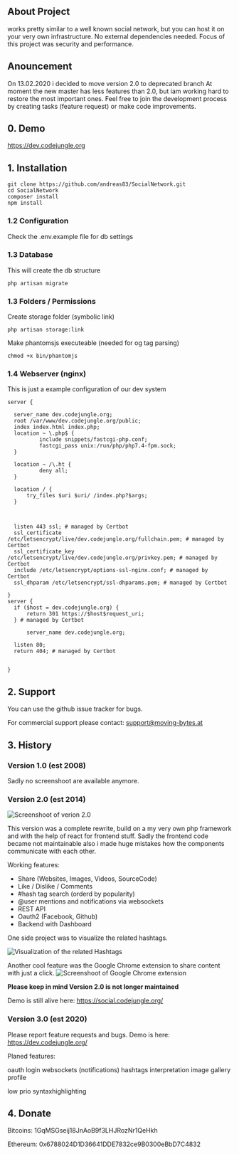 ## About Project

works pretty similar to a well known social network, but you can host it on your very own infrastructure. No external dependencies needed. Focus of this project was security and performance.

## Anouncement

On 13.02.2020 i decided to move version 2.0 to deprecated branch
At moment the new master has less features than 2.0, but iam working hard to restore the most important ones.
Feel free to join the development process by creating tasks (feature request) or make code improvements.


## 0. Demo

https://dev.codejungle.org

## 1. Installation

    git clone https://github.com/andreas83/SocialNetwork.git
    cd SocialNetwork
    composer install
    npm install

### 1.2 Configuration

Check the .env.example file for db settings


### 1.3 Database

This will create the db structure

    php artisan migrate

### 1.3 Folders / Permissions

Create storage folder (symbolic link)

    php artisan storage:link

Make phantomsjs executeable (needed for og tag parsing)

    chmod +x bin/phantomjs

### 1.4 Webserver (nginx)

This is just a example configuration of our dev system

    server {

      server_name dev.codejungle.org;
      root /var/www/dev.codejungle.org/public;
      index index.html index.php;
      location ~ \.php$ {
              include snippets/fastcgi-php.conf;
              fastcgi_pass unix:/run/php/php7.4-fpm.sock;
      }

      location ~ /\.ht {
              deny all;
      }

      location / {
          try_files $uri $uri/ /index.php?$args;
      }



      listen 443 ssl; # managed by Certbot
      ssl_certificate /etc/letsencrypt/live/dev.codejungle.org/fullchain.pem; # managed by Certbot
      ssl_certificate_key /etc/letsencrypt/live/dev.codejungle.org/privkey.pem; # managed by Certbot
      include /etc/letsencrypt/options-ssl-nginx.conf; # managed by Certbot
      ssl_dhparam /etc/letsencrypt/ssl-dhparams.pem; # managed by Certbot

    }
    server {
      if ($host = dev.codejungle.org) {
          return 301 https://$host$request_uri;
      } # managed by Certbot

          server_name dev.codejungle.org;

      listen 80;
      return 404; # managed by Certbot


    }


## 2. Support

You can use the github issue tracker for bugs.

For commercial support please contact: support@moving-bytes.at


## 3. History
### Version 1.0 (est 2008)
Sadly no screenshoot are available anymore.


### Version 2.0  (est 2014)

![Screenshoot of verion 2.0](https://social.codejungle.org/upload/5e43db0e34a814.07174424_Screenshot_20200212_113721.png)


This version was a complete rewrite, build on a my very own php framework and with the help of react for frontend stuff. Sadly the frontend code became not maintainable also i made huge mistakes how the components communicate with each other.

Working features:
* Share (Websites, Images, Videos, SourceCode)
* Like / Dislike / Comments
* #hash tag search (orderd by popularity)
* @user mentions and notifications via websockets
* REST API
* Oauth2 (Facebook, Github)
* Backend with Dashboard

One side project was to visualize the related hashtags.

![Visualization of the related Hashtags](https://social.codejungle.org/upload/56f48025dc02d4.12264426_dashboard2.jpg)


Another cool feature was the Google Chrome extension to share content with just a click.
![Screenshoot of Google Chrome extension](https://social.codejungle.org/upload/5e43db94a6b792.10501109_Screenshot_20200212_120334.png)


**Please keep in mind Version 2.0 is not longer maintained**

Demo is still alive here: https://social.codejungle.org/


### Version 3.0 (est 2020)

Please report feature requests and bugs.
Demo is here: https://dev.codejungle.org/

Planed features:  

oauth login
websockets (notifications)
hashtags interpretation
image gallery
profile

low prio
syntaxhighlighting


## 4. Donate
Bitcoins: 1GqMSGseij18JnAoB9f3LHJRozNr1QeHkh

Ethereum: 0x6788024D1D36641DDE7832ce9B0300eBbD7C4832
